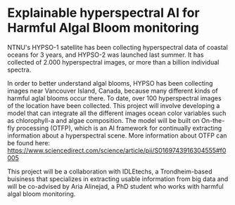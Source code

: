Explainable hyperspectral AI for Harmful Algal Bloom monitoring
=

NTNU's HYPSO-1 satellite has been collecting hyperspectral data of coastal oceans for 3 years, and HYPSO-2 was launched last summer. It has collected of 2.000 hyperspectral images, or more than a billion individual spectra.

In order to better understand algal blooms, HYPSO has been collecting images near Vancouver Island, Canada, because many different kinds of harmful aglal blooms occur there.
To date, over 100 hyperspectral images of the location have been collected. 
This project will involve developing a model that can integrate all the different images ocean color variables such as chlorophyll-a and algae composition. 
The model will be built on On-the-fly processing (OTFP), which is an AI framework for continually extracting information about a hyperspectral scene. 
More information about OTFP can be found here: https://www.sciencedirect.com/science/article/pii/S0169743916304555#f0005

This project will be a collaboration with IDLEtechs, a Trondheim-based buisiness that specializes in extracting usable information from big data and will be co-advised by Aria Alinejad, a PhD student who works with harmful algal bloom monitoring. 
